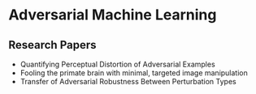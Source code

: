 # Adversarial Machine Learning

## Research Papers

- Quantifying Perceptual Distortion of Adversarial Examples
- Fooling the primate brain with minimal, targeted image manipulation
- Transfer of Adversarial Robustness Between Perturbation Types
